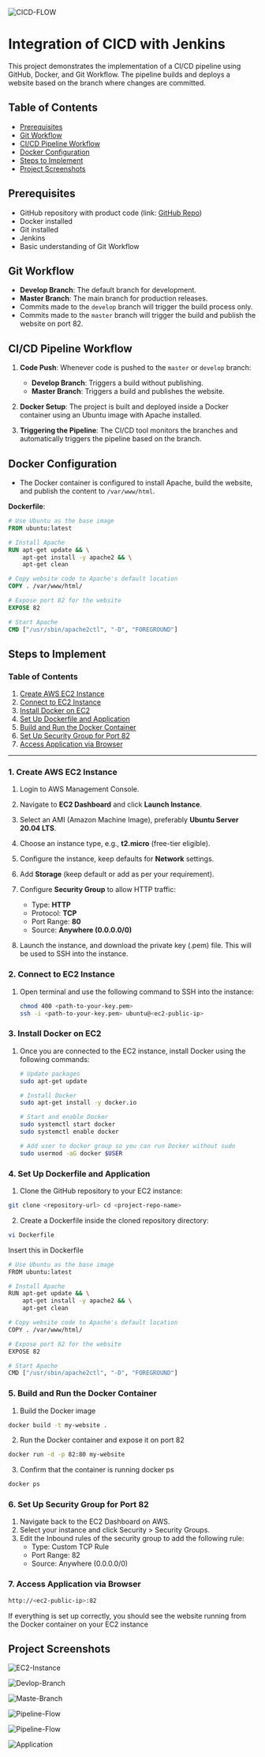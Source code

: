 ![CICD-FLOW](https://cms-cdn.katalon.com/banner_10_c502a533a1.png)

# Integration of CICD with Jenkins

This project demonstrates the implementation of a CI/CD pipeline using GitHub, Docker, and Git Workflow. The pipeline builds and deploys a website based on the branch where changes are committed.

## Table of Contents
- [Prerequisites](#prerequisites)
- [Git Workflow](#git-workflow)
- [CI/CD Pipeline Workflow](#cicd-pipeline-workflow)
- [Docker Configuration](#docker-configuration)
- [Steps to Implement](#steps-to-implement)
- [Project Screenshots](#project-screenshots)

## Prerequisites
- GitHub repository with product code (link: [GitHub Repo](https://github.com/Bapugouda-B/CICD-Jenkins))
- Docker installed
- Git installed
- Jenkins 
- Basic understanding of Git Workflow

## Git Workflow
- **Develop Branch**: The default branch for development.
- **Master Branch**: The main branch for production releases.
- Commits made to the `develop` branch will trigger the build process only.
- Commits made to the `master` branch will trigger the build and publish the website on port 82.

## CI/CD Pipeline Workflow
1. **Code Push**: Whenever code is pushed to the `master` or `develop` branch:
   - **Develop Branch**: Triggers a build without publishing.
   - **Master Branch**: Triggers a build and publishes the website.
   
2. **Docker Setup**: The project is built and deployed inside a Docker container using an Ubuntu image with Apache installed.
   
3. **Triggering the Pipeline**: The CI/CD tool monitors the branches and automatically triggers the pipeline based on the branch.

## Docker Configuration
- The Docker container is configured to install Apache, build the website, and publish the content to `/var/www/html`.
  
**Dockerfile**:
```dockerfile
# Use Ubuntu as the base image
FROM ubuntu:latest

# Install Apache
RUN apt-get update && \
    apt-get install -y apache2 && \
    apt-get clean

# Copy website code to Apache's default location
COPY . /var/www/html/

# Expose port 82 for the website
EXPOSE 82

# Start Apache
CMD ["/usr/sbin/apache2ctl", "-D", "FOREGROUND"]
```

## Steps to Implement


### Table of Contents
1. [Create AWS EC2 Instance](#1-create-aws-ec2-instance)
2. [Connect to EC2 Instance](#2-connect-to-ec2-instance)
3. [Install Docker on EC2](#3-install-docker-on-ec2)
4. [Set Up Dockerfile and Application](#4-set-up-dockerfile-and-application)
5. [Build and Run the Docker Container](#5-build-and-run-the-docker-container)
6. [Set Up Security Group for Port 82](#6-set-up-security-group-for-port-82)
7. [Access Application via Browser](#7-access-application-via-browser)

---

### 1. Create AWS EC2 Instance

1. Login to AWS Management Console.
2. Navigate to **EC2 Dashboard** and click **Launch Instance**.
3. Select an AMI (Amazon Machine Image), preferably **Ubuntu Server 20.04 LTS**.
4. Choose an instance type, e.g., **t2.micro** (free-tier eligible).
5. Configure the instance, keep defaults for **Network** settings.
6. Add **Storage** (keep default or add as per your requirement).
7. Configure **Security Group** to allow HTTP traffic:
   - Type: **HTTP**
   - Protocol: **TCP**
   - Port Range: **80**
   - Source: **Anywhere (0.0.0.0/0)**

8. Launch the instance, and download the private key (.pem) file. This will be used to SSH into the instance.

### 2. Connect to EC2 Instance

1. Open terminal and use the following command to SSH into the instance:

   ```bash
   chmod 400 <path-to-your-key.pem>
   ssh -i <path-to-your-key.pem> ubuntu@<ec2-public-ip>

### 3.  Install Docker on EC2

1. Once you are connected to the EC2 instance, install Docker using the following commands:
    
    ```bash
    # Update packages
    sudo apt-get update

    # Install Docker
    sudo apt-get install -y docker.io

    # Start and enable Docker
    sudo systemctl start docker
    sudo systemctl enable docker

    # Add user to docker group so you can run Docker without sudo
    sudo usermod -aG docker $USER

### 4. Set Up Dockerfile and Application

1. Clone the GitHub repository to your EC2 instance:
 
 ```bash
 git clone <repository-url> cd <project-repo-name> 
 ```
 
2. Create a Dockerfile inside the cloned repository directory:

```bash 
vi Dockerfile
```
Insert this in Dockerfile
```bash 
# Use Ubuntu as the base image
FROM ubuntu:latest

# Install Apache
RUN apt-get update && \
    apt-get install -y apache2 && \
    apt-get clean

# Copy website code to Apache's default location
COPY . /var/www/html/

# Expose port 82 for the website
EXPOSE 82

# Start Apache
CMD ["/usr/sbin/apache2ctl", "-D", "FOREGROUND"]
```

### 5. Build and Run the Docker Container
1. Build the Docker image
```bash
docker build -t my-website .
```
2. Run the Docker container and expose it on port 82
```bash
docker run -d -p 82:80 my-website
```
3. Confirm that the container is running
docker ps
```bash
docker ps
```
### 6. Set Up Security Group for Port 82
1. Navigate back to the EC2 Dashboard on AWS.
2. Select your instance and click Security > Security Groups.
3. Edit the Inbound rules of the security group to add the following rule:
    - Type: Custom TCP Rule
    - Port Range: 82
    - Source: Anywhere (0.0.0.0/0)

### 7. Access Application via Browser
```bash
http://<ec2-public-ip>:82
```
If everything is set up correctly, you should see the website running from the Docker container on your EC2 instance

## Project Screenshots
![EC2-Instance](./screenshots/vm.png)

![Devlop-Branch](./screenshots/devBuild.png)

![Maste-Branch](./screenshots/master.png)

![Pipeline-Flow](./screenshots/devPipeline.png)

![Pipeline-Flow](./screenshots/masterPipeline.png)

![Application](./screenshots/WebsiteExposionPort82.png)
